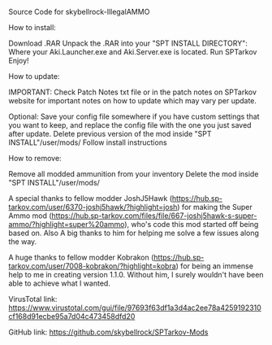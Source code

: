 Source Code for skybellrock-IllegalAMMO


How to install:

Download .RAR
Unpack the .RAR into your "SPT INSTALL DIRECTORY": Where your Aki.Launcher.exe and Aki.Server.exe is located.
Run SPTarkov
Enjoy!


How to update:

IMPORTANT: Check Patch Notes txt file or in the patch notes on SPTarkov website for important notes on how to update which may vary per update.

Optional: Save your config file somewhere if you have custom settings that you want to keep, and replace the config file with the one you just saved after update.
Delete previous version of the mod inside "SPT INSTALL"/user/mods/
Follow install instructions


How to remove:

Remove all modded ammunition from your inventory
Delete the mod inside "SPT INSTALL"/user/mods/


A special thanks to fellow modder JoshJ5Hawk (https://hub.sp-tarkov.com/user/6370-joshj5hawk/?highlight=josh) for making the Super Ammo mod (https://hub.sp-tarkov.com/files/file/667-joshj5hawk-s-super-ammo/?highlight=super%20ammo), who's code this mod started off being based on. Also A big thanks to him for helping me solve a few issues along the way.

A huge thanks to fellow modder Kobrakon (https://hub.sp-tarkov.com/user/7008-kobrakon/?highlight=kobra) for being an immense help to me in creating version 1.1.0. Without him, I surely wouldn't have been able to achieve what I wanted.


VirusTotal link: 
https://www.virustotal.com/gui/file/97693f63df1a3d4ac2ee78a4259192310cf168d91ecbe95a7d04c473458dfd20

GitHub link: 
https://github.com/skybellrock/SPTarkov-Mods